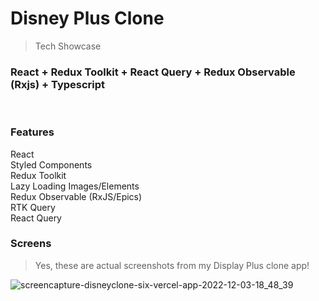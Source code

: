 # Disney Plus Clone

> Tech Showcase

### React + Redux Toolkit + React Query + Redux Observable (Rxjs) + Typescript

<br />



### Features

React  
Styled Components  
Redux Toolkit  
Lazy Loading Images/Elements  
Redux Observable (RxJS/Epics)  
RTK Query  
React Query


### Screens

> Yes, these are actual screenshots from my Display Plus clone app!
> 
![screencapture-disneyclone-six-vercel-app-2022-12-03-18_48_39](https://user-images.githubusercontent.com/91798754/205452173-7701cd95-2991-4c2a-9b34-1983f18552c4.png)
